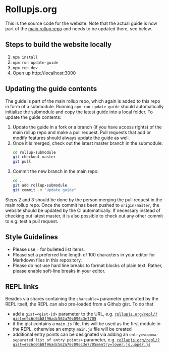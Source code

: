 # Rollupjs.org

This is the source code for the website. Note that the actual guide is now part of the [main rollup repo](https://github.com/rollup/rollup/tree/master/docs) and needs to be updated there, see below.

## Steps to build the website locally

1. `npm install`
2. `npm run update-guide`
3. `npm run dev`
4. Open up http://localhost:3000

## Updating the guide contents

The guide is part of the main rollup repo, which again is added to this repo in form of a submodule. Running `npm run update-guide` should automatically initialize the submodule and copy the latest guide into a local folder. To update the guide contents:

1. Update the guide in a fork or a branch (if you have access rights) of the main rollup repo and make a pull request. Pull requests that add or modify features should always update the guide as well.
2. Once it is merged, check out the latest master branch in the submodule:
   ```bash
   cd rollup-submodule
   git checkout master
   git pull
   ```
3. Commit the new branch in the main repo:
   ```bash
   cd ..
   git add rollup-submodule
   git commit -m "Update guide"
   ```
   
Steps 2 and 3 should be done by the person merging the pull request in the main rollup repo. Once the commit has been pushed to `origin/master`, the website should be updated by the CI automatically. If necessary instead of checking out latest master, it is also possible to check out any other commit to e.g. test a pull request.

## Style Guidelines

- Please use `-` for bulleted list items.
- Please set a preferred line length of 100 characters in your editor for Markdown files in this repository.
- Please do not use hard line breaks to format blocks of plain text. Rather, please enable soft-line breaks in your editor.

## REPL links

Besides via shares containing the `shareable=` parameter generated by the REPL itself, the REPL can also pre-loaded from a Github gist. To do that

- add a `gist=<gist-id>` parameter to the URL, e.g. [`rollupjs.org/repl/?gist=e9c6c04b8f96adc562a70c096c3e7705`](https://rollupjs.org/repl/?gist=e9c6c04b8f96adc562a70c096c3e7705)
- if the gist contains a `main.js` file, this will be used as the first module in the REPL, otherwise an empty `main.js` file will be created
- additional entry points can be designated via adding an `entry=<comma-separated list of entry points>` parameter, e.g. [`rollupjs.org/repl/?gist=e9c6c04b8f96adc562a70c096c3e7705&entry=lower.js,upper.js`](https://rollupjs.org/repl?gist=e9c6c04b8f96adc562a70c096c3e7705&entry=lower.js,upper.js)
